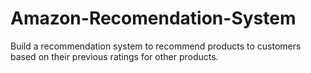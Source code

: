 # Amazon-Recomendation-System
Build a recommendation system to recommend products to customers based on their previous ratings for other products.

